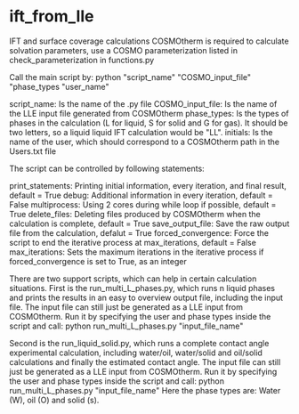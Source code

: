 # ift_from_lle
IFT and surface coverage calculations
COSMOtherm is required to calculate solvation parameters, use a COSMO parameterization listed in check_parameterization in functions.py

Call the main script by:
python "script_name" "COSMO_input_file" "phase_types "user_name"

script_name: Is the name of the .py file
COSMO_input_file: Is the name of the LLE input file generated from COSMOtherm
phase_types: Is the types of phases in the calculation (L for liquid, S for solid and G for gas). It should be two letters, so a liquid liquid IFT calculation would be "LL".
initials: Is the name of the user, which should correspond to a COSMOtherm path in the Users.txt file

The script can be controlled by following statements:

print_statements: Printing initial information, every iteration, and final result, default = True
debug: Additional information in every iteration, default = False
multiprocess: Using 2 cores during while loop if possible, default = True
delete_files: Deleting files produced by COSMOtherm when the calculation is complete, default = True
save_output_file: Save the raw output file from the calculation, defalut = True
forced_convergence: Force the script to end the iterative process at max_iterations, default = False
max_iterations: Sets the maximum iterations in the iterative process if forced_convergence is set to True, as an integer

There are two support scripts, which can help in certain calculation situations.
First is the run_multi_L_phases.py, which runs n liquid phases and prints the results in an easy to overview output file, including the input file. The input file can still just be generated as a LLE input from COSMOtherm.
Run it by specifying the user and phase types inside the script and call: python run_multi_L_phases.py "input_file_name"

Second is the run_liquid_solid.py, which runs a complete contact angle experimental calculation, including water/oil, water/solid and oil/solid calculations and finally the estimated contact angle. The input file can still just be generated as a LLE input from COSMOtherm.
Run it by specifying the user and phase types inside the script and call: python run_multi_L_phases.py "input_file_name"
Here the phase types are: Water (W), oil (O) and solid (s).

